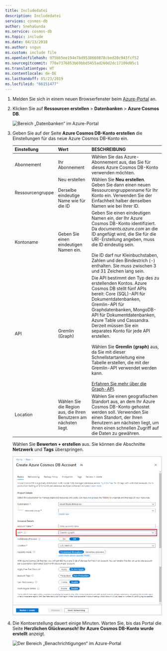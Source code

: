 ```yaml
---
title: Includedatei
description: Includedatei
services: cosmos-db
author: SnehaGunda
ms.service: cosmos-db
ms.topic: include
ms.date: 04/13/2018
ms.author: sngun
ms.custom: include file
ms.openlocfilehash: 975bb5ee194e7bd9538660878cbed20c943fcf52
ms.sourcegitcommit: 778e7376853b69bbd5455ad260d2dc17109d05c1
ms.translationtype: HT
ms.contentlocale: de-DE
ms.lasthandoff: 05/23/2019
ms.locfileid: "66151477"
---
```

1. Melden Sie sich in einem neuen Browserfenster beim [Azure-Portal](https://portal.azure.com/) an.

2. Klicken Sie auf **Ressourcen erstellen** > **Datenbanken** > **Azure Cosmos DB**.
   
   ![Bereich „Datenbanken“ im Azure-Portal](./media/cosmos-db-create-dbaccount-graph/create-nosql-db-databases-json-tutorial-1.png)

3. Geben Sie auf der Seite **Azure Cosmos DB-Konto erstellen** die Einstellungen für das neue Azure Cosmos DB-Konto ein. 

    Einstellung|Wert|BESCHREIBUNG
    ---|---|---
    Abonnement|Ihr Abonnement|Wählen Sie das Azure-Abonnement aus, das Sie für dieses Azure Cosmos DB-Konto verwenden möchten. 
    Ressourcengruppe|Neu erstellen<br><br>Derselbe eindeutige Name wie für die ID|Wählen Sie **Neu erstellen**. Geben Sie dann einen neuen Ressourcengruppenname für Ihr Konto ein. Verwenden Sie der Einfachheit halber denselben Namen wie bei Ihrer ID. 
    Kontoname|Geben Sie einen eindeutigen Namen ein.|Geben Sie einen eindeutigen Namen ein, der Ihr Azure Cosmos DB-Konto identifiziert. Da *documents.azure.com* an die ID angefügt wird, die Sie für die URI-Erstellung angeben, muss die ID eindeutig sein.<br><br>Die ID darf nur Kleinbuchstaben, Zahlen und den Bindestrich (-) enthalten. Sie muss zwischen 3 und 31 Zeichen lang sein.
    API|Gremlin (Graph)|Die API bestimmt den Typ des zu erstellenden Kontos. Azure Cosmos DB stellt fünf APIs bereit: Core (SQL)-API für Dokumentdatenbanken, Gremlin-API für Graphdatenbanken, MongoDB-API für Dokumentdatenbanken, Azure Table und Cassandra. Derzeit müssen Sie ein separates Konto für jede API erstellen. <br><br>Wählen Sie **Gremlin (graph)** aus, da Sie mit dieser Schnellstartanleitung eine Tabelle erstellen, die mit der Gremlin-API verwendet werden kann. <br><br>[Erfahren Sie mehr über die Graph-API](../articles/cosmos-db/graph-introduction.md).|
    Location|Wählen Sie die Region aus, die Ihren Benutzern am nächsten liegt.|Wählen Sie einen geografischen Standort aus, an dem Ihr Azure Cosmos DB-Konto gehostet werden soll. Verwenden Sie einen Standort, der Ihren Benutzern am nächsten liegt, um ihnen einen schnellen Zugriff auf die Daten zu gewähren.

    Wählen Sie **Bewerten + erstellen** aus. Sie können die Abschnitte **Netzwerk** und **Tags** überspringen. 

    ![Das Blatt „Neues Konto“ für Azure Cosmos DB](./media/cosmos-db-create-dbaccount-graph/azure-cosmos-db-create-new-account.png)

4. Die Kontoerstellung dauert einige Minuten. Warten Sie, bis das Portal die Seite **Herzlichen Glückwunsch! Ihr Azure Cosmos DB-Konto wurde erstellt** anzeigt.

    ![Der Bereich „Benachrichtigungen“ im Azure-Portal](./media/cosmos-db-create-dbaccount-graph/azure-cosmos-db-graph-created.png)